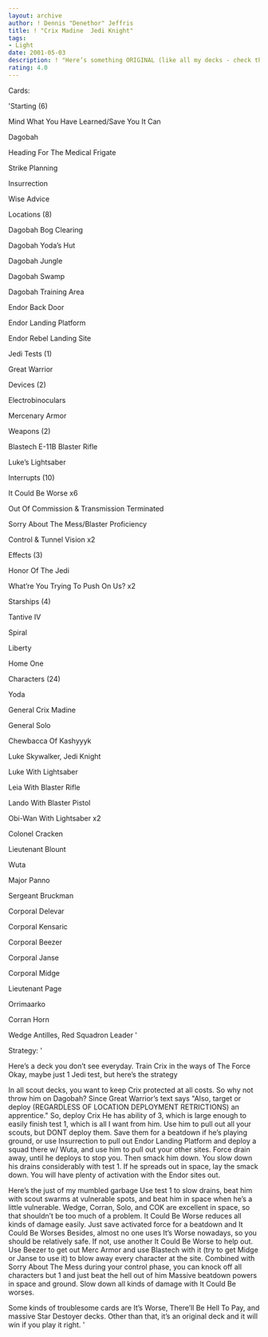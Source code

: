 ```yaml
---
layout: archive
author: ! Dennis "Denethor" Jeffris
title: ! "Crix Madine  Jedi Knight"
tags:
- Light
date: 2001-05-03
description: ! "Here’s something ORIGINAL (like all my decks - check them out) instead of the cookie-cutter decks of today.  Try this, it’s surprisingly good."
rating: 4.0
---
```

Cards: 

'Starting (6)

Mind What You Have Learned/Save You It Can

Dagobah

Heading For The Medical Frigate

Strike Planning

Insurrection

Wise Advice


Locations (8)

Dagobah Bog Clearing

Dagobah Yoda’s Hut

Dagobah Jungle

Dagobah Swamp

Dagobah Training Area

Endor Back Door

Endor Landing Platform

Endor Rebel Landing Site


Jedi Tests (1)

Great Warrior


Devices (2)

Electrobinoculars

Mercenary Armor


Weapons (2)

Blastech E-11B Blaster Rifle

Luke’s Lightsaber


Interrupts (10)

It Could Be Worse x6

Out Of Commission & Transmission Terminated

Sorry About The Mess/Blaster Proficiency

Control & Tunnel Vision x2


Effects (3)

Honor Of The Jedi

What’re You Trying To Push On Us? x2


Starships (4)

Tantive IV

Spiral

Liberty

Home One


Characters (24)

Yoda

General Crix Madine

General Solo

Chewbacca Of Kashyyyk

Luke Skywalker, Jedi Knight

Luke With Lightsaber

Leia With Blaster Rifle

Lando With Blaster Pistol

Obi-Wan With Lightsaber x2

Colonel Cracken

Lieutenant Blount

Wuta

Major Panno

Sergeant Bruckman

Corporal Delevar

Corporal Kensaric

Corporal Beezer

Corporal Janse

Corporal Midge

Lieutenant Page

Orrimaarko

Corran Horn

Wedge Antilles, Red Squadron Leader '

Strategy: '

Here’s a deck you don’t see everyday.  Train Crix in the ways of The Force  Okay, maybe just 1 Jedi test, but here’s the strategy


In all scout decks, you want to keep Crix protected at all costs.  So why not throw him on Dagobah?  Since Great Warrior’s text says "Also, target or deploy (REGARDLESS OF LOCATION DEPLOYMENT RETRICTIONS) an apprentice."  So, deploy Crix  He has ability of 3, which is large enough to easily finish test 1, which is all I want from him.  Use him to pull out all your scouts, but DONT deploy them.  Save them for a beatdown if he’s playing ground, or use Insurrection to pull out Endor Landing Platform and deploy a squad there w/ Wuta, and use him to pull out your other sites.  Force drain away, until he deploys to stop you.  Then smack him down.  You slow down his drains considerably with test 1.  If he spreads out in space, lay the smack down.  You will have plenty of activation with the Endor sites out.


Here’s the just of my mumbled garbage  Use test 1 to slow drains, beat him with scout swarms at vulnerable spots, and beat him in space when he’s a little vulnerable.  Wedge, Corran, Solo, and COK are excellent in space, so that shouldn’t be too much of a problem.  It Could Be Worse reduces all kinds of damage easily.  Just save activated force for a beatdown and It Could Be Worses  Besides, almost no one uses It’s Worse nowadays, so you should be relatively safe.  If not, use another It Could Be Worse to help out.  Use Beezer to get out Merc Armor and use Blastech with it (try to get Midge or Janse to use it) to blow away every character at the site.  Combined with Sorry About The Mess during your control phase, you can knock off all characters but 1 and just beat the hell out of him  Massive beatdown powers in space and ground.  Slow down all kinds of damage with It Could Be worses.


Some kinds of troublesome cards are It’s Worse, There’ll Be Hell To Pay, and massive Star Destoyer decks.  Other than that, it’s an original deck and it will win if you play it right. '